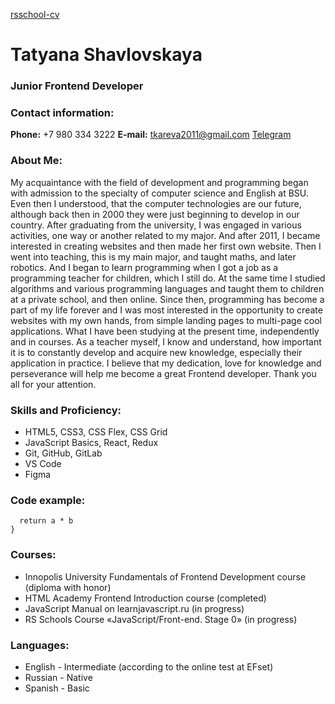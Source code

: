 [rsschool-cv](https://tkarevagithub.github.io/rsschool-cv/)
# Tatyana Shavlovskaya

### Junior Frontend Developer

### Contact information:
**Phone:** +7 980 334 3222
**E-mail:** tkareva2011@gmail.com
[Telegram](https://t.me/d_ont_worry_behappy)


### About Me:
My acquaintance with the field of development and programming began with admission to the specialty of computer science and English at BSU. Even then I understood, that the computer technologies are our future, although back then in 2000 they were just beginning to develop in our country.
After graduating from the university, I was engaged in various activities, one way or another related to my major. And after 2011, I became interested in creating websites and then made her first own website.
Then I went into teaching, this is my main major, and taught maths, and later robotics.
And I began to learn programming when I got a job as a programming teacher for children, which I still do. At the same time I studied algorithms and various programming languages ​​and taught them to children at a private school, and then online.
Since then, programming has become a part of my life forever and I was most interested in the opportunity to create websites with my own hands, from simple landing pages to multi-page cool applications.
What I have been studying at the present time, independently and in courses. As a teacher myself, I know and understand, how important it is to constantly develop and acquire new knowledge, especially their application in practice.
I believe that my dedication, love for knowledge and perseverance will help me become a great Frontend developer. 
Thank you all for your attention.

### Skills and Proficiency:
* HTML5, CSS3, CSS Flex, CSS Grid
* JavaScript Basics, React, Redux
* Git, GitHub, GitLab
* VS Code
* Figma

### Code example:

```function multiply(a, b){
  return a * b
}
```

### Courses:
* Innopolis University Fundamentals of Frontend Development course (diploma with honor)
* HTML Academy Frontend Introduction course (completed)
* JavaScript Manual on learnjavascript.ru (in progress)
* RS Schools Course «JavaScript/Front-end. Stage 0» (in progress)

### Languages:
* English - Intermediate (according to the online test at EFset)
* Russian - Native
* Spanish - Basic
